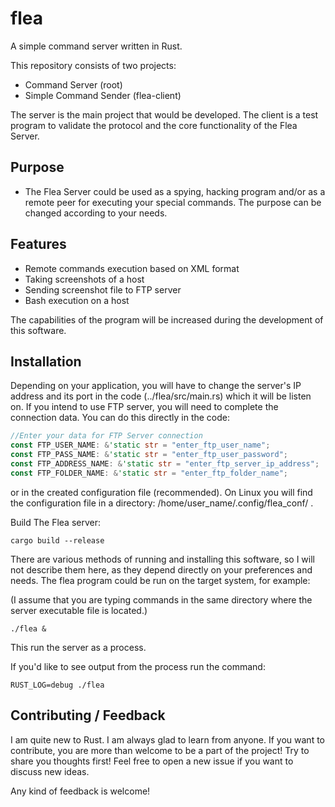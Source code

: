 # flea
A simple command server written in Rust.

This repository consists of two projects:

- Command Server (root)
- Simple Command Sender (flea-client)

The server is the main project that would be developed. The client is a test program to validate the protocol and the core functionality of the Flea Server.

## Purpose

- The Flea Server could be used as a spying, hacking program and/or as a remote peer for executing your special commands. The purpose can be changed according to your needs.

## Features

- Remote commands execution based on XML format
- Taking screenshots of a host
- Sending screenshot file to FTP server
- Bash execution on a host

The capabilities of the program will be increased during the development of this software.

## Installation

Depending on your application, you will have to change the server's IP address and its port in the code (../flea/src/main.rs) which it will be listen on. If you intend to use FTP server, you will need to complete the connection data. You can do this directly in the code:

```rust
//Enter your data for FTP Server connection
const FTP_USER_NAME: &'static str = "enter_ftp_user_name";
const FTP_PASS_NAME: &'static str = "enter_ftp_user_password";
const FTP_ADDRESS_NAME: &'static str = "enter_ftp_server_ip_address";
const FTP_FOLDER_NAME: &'static str = "enter_ftp_folder_name";

```

or in the created configuration file (recommended). On Linux you will find the configuration file in a directory: /home/user_name/.config/flea_conf/ .


Build The Flea server:

```
cargo build --release
```

There are various methods of running and installing this software, so I will not describe them here, as they depend directly on your preferences and needs.
The flea program could be run on the target system, for example:

(I assume that you are typing commands in the same directory where the server executable file is located.)

```
./flea &
```

This run the server as a process.

If you'd like to see output from the process run the command:

```
RUST_LOG=debug ./flea
```

## Contributing / Feedback

I am quite new to Rust. I am always glad to learn from anyone.
If you want to contribute, you are more than welcome to be a part of the project! Try to share you thoughts first! Feel free to open a new issue if you want to discuss new ideas.

Any kind of feedback is welcome!